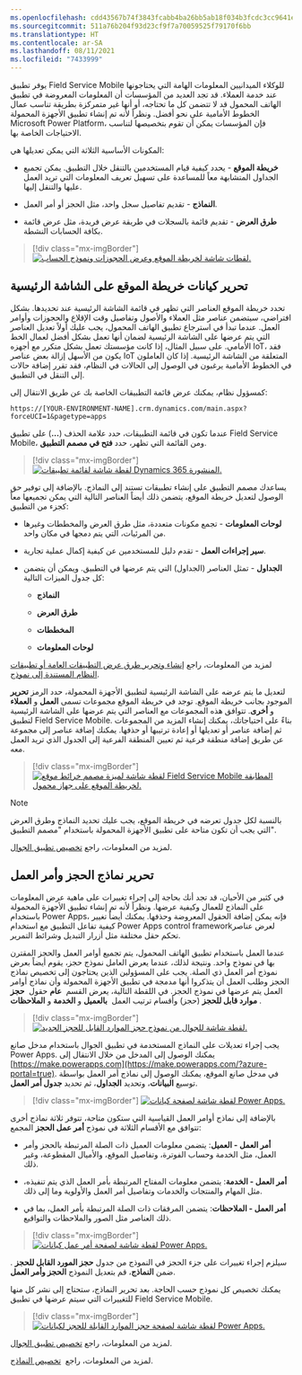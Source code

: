 ```yaml
---
ms.openlocfilehash: cdd43567b74f3843fcabb4ba26bb5ab18f034b3fcdc3cc9641ef3b3c4ae818ce
ms.sourcegitcommit: 511a76b204f93d23cf9f7a70059525f79170f6bb
ms.translationtype: HT
ms.contentlocale: ar-SA
ms.lasthandoff: 08/11/2021
ms.locfileid: "7433999"
---
```

يوفر تطبيق Field Service Mobile للوكلاء الميدانيين المعلومات الهامة التي يحتاجونها عند خدمة العملاء. قد تجد العديد من المؤسسات أن المعلومات المعروضة في تطبيق الهاتف المحمول قد لا تتضمن كل ما تحتاجه، أو أنها غير متمركزة بطريقة تناسب عمال الخطوط الأمامية على نحو أفضل. ونظراً لأنه تم إنشاء تطبيق الأجهزة المحمولة Microsoft Power Platform، فإن المؤسسات يمكن أن تقوم بتخصيصها لتناسب الاحتياجات الخاصة بها.

المكونات الأساسية الثلاثة التي يمكن تعديلها هي:

- **خريطة الموقع** - يحدد كيفية قيام المستخدمين بالتنقل خلال التطبيق.
  يمكن تجميع الجداول المتشابهة معاً للمساعدة على تسهيل تعريف المعلومات التي تريد العمل عليها والتنقل إليها.

- **النماذج** - تقديم تفاصيل سجل واحد، مثل الحجز أو أمر العمل.

- **طرق العرض** - تقديم قائمة بالسجلات في طريقة عرض فريدة، مثل عرض قائمة بكافة الحسابات النشطة.

> [!div class="mx-imgBorder"]
> [![لقطات شاشة لخريطة الموقع وعرض الحجوزات ونموذج الحساب.](../media/components-2-01.png)](../media/components-2-01.png#lightbox)

## <a name="edit-site-map-entities-on-the-home-screen"></a>تحرير كيانات خريطة الموقع على الشاشة الرئيسية

تحدد خريطة الموقع العناصر التي تظهر في قائمة الشاشة الرئيسية عند تحديدها. بشكل افتراضي، سيتضمن عناصر مثل العملاء والأصول وتفاصيل وقت الإقلاع والحجوزات وأوامر العمل. عندما تبدأ في استرجاع تطبيق الهاتف المحمول، يجب عليك أولاً تعديل العناصر التي يتم عرضها على الشاشة الرئيسية لضمان أنها تعمل بشكل أفضل لعمال الخط الأمامي. على سبيل المثال، إذا كانت مؤسستك تعمل بشكل متكرر مع أجهزه IoT، فقد يكون من الأسهل إزالة بعض عناصر IoT المتعلقة من الشاشة الرئيسية. إذا كان العاملون في الخطوط الأمامية يرغبون في الوصول إلى الحالات في النظام، فقد تقرر إضافة حالات إلى التنقل في التطبيق.

كمسؤول نظام، يمكنك عرض قائمة التطبيقات الخاصة بك عن طريق الانتقال إلى:

`https://[YOUR-ENVIRONMENT-NAME].crm.dynamics.com/main.aspx?forceUCI=1&pagetype=apps`

عندما تكون في قائمة التطبيقات، حدد علامة الحذف (**...**) على تطبيق Field Service Mobile، ومن القائمة التي تظهر، حدد **فتح في مصمم التطبيق**.

> [!div class="mx-imgBorder"]
> [![لقطة شاشة لقائمة تطبيقات Dynamics 365 المنشورة.](../media/apps-2-02.png)](../media/apps-2-02.png#lightbox)

يساعدك مصمم التطبيق على إنشاء تطبيقات تستند إلى النماذج. بالإضافة إلى توفير حق الوصول لتعديل خريطة الموقع، يتضمن ذلك أيضاً العناصر التالية التي يمكن تجميعها معاً كجزء من التطبيق:

- **لوحات المعلومات** - تجمع مكونات متعددة، مثل طرق العرض والمخططات وغيرها من المرئيات، التي يتم دمجها في مكان واحد.

- **سير إجراءات العمل** - تقدم دليل للمستخدمين عن كيفية إكمال عملية تجارية.

- **الجداول** - تمثل العناصر (الجداول) التي يتم عرضها في التطبيق. ويمكن أن يتضمن كل جدول الميزات التالية:

  - **النماذج**

  - **طرق العرض**

  - **المخططات**

  - **لوحات المعلومات**

لمزيد من المعلومات، راجع [إنشاء وتحرير طرق عرض التطبيقات العامة أو تطبيقات النظام المستندة إلى نموذج](/powerapps/maker/model-driven-apps/create-edit-views-app-designer/?azure-portal=true).

لتعديل ما يتم عرضه على الشاشة الرئيسية لتطبيق الأجهزة المحمولة، حدد الرمز **تحرير** الموجود بجانب خريطة الموقع. توجد في خريطة الموقع مجموعات تسمى **العمل** و **العملاء** و **أخرى**. تتوافق هذه المجموعات مع العناصر التي يتم عرضها على الشاشة الرئيسية لتطبيق Field Service Mobile. بناءً على احتياجاتك، يمكنك إنشاء المزيد من المجموعات ثم إضافة عناصر أو تعديلها أو إعادة ترتيبها أو حذفها. يمكنك إضافة عناصر إلى مجموعة عن طريق إضافة منطقة فرعية ثم تعيين المنطقة الفرعية إلى الجدول الذي تريد العمل معه.

> [!div class="mx-imgBorder"]
> [![لقطة شاشة لميزة مصمم خرائط موقع Field Service Mobile المطابقة لخريطة الموقع على جهاز محمول.](../media/designer-2-03.png)](../media/designer-2-03.png#lightbox)

> [!NOTE]
> بالنسبة لكل جدول تعرضه في خريطة الموقع، يجب عليك تحديد النماذج وطرق العرض التي يجب أن تكون متاحة على تطبيق الأجهزة المحمولة باستخدام "مصمم التطبيق".

لمزيد من المعلومات، راجع [تخصيص تطبيق الجوال](/dynamics365/field-service/mobile-power-app-configure#edit-sitemap-entities-on-home-screen/?azure-portal=true).

## <a name="edit-the-booking-and-work-order-forms"></a>تحرير نماذج الحجز وأمر العمل

في كثير من الأحيان، قد تجد أنك بحاجة إلى إجراء تغييرات على ماهية عرض المعلومات على النماذج للعمال وكيفية عرضها. ونظراً لأنه تم إنشاء تطبيق الأجهزة المحمولة باستخدام Power Apps، فإنه يمكن إضافة الحقول المعروضة وحذفها.
يمكنك أيضاً تغيير كيفية تفاعل التطبيق مع استخدام Power Apps control frameworkلعرض عناصر تحكم حقل مختلفة مثل أزرار التبديل وشرائط التمرير.

عندما العمل باستخدام تطبيق الهاتف المحمول، يتم تجميع أوامر العمل والحجز المقترن بها في نموذج واحد. ونتيجة لذلك، عندما يعرض العامل نموذج حجز، يقوم أيضاً بعرض نموذج أمر العمل ذي الصلة. يجب على المسؤولين الذين يحتاجون إلى تخصيص نماذج الحجز وطلب العمل أن يتذكروا أنها مدمجة في تطبيق الأجهزة المحمولة وأن نماذج أوامر العمل يتم عرضها في نموذج الحجز. في اللقطة التالية، يعرض القسم  **عام** حقول  **حجز موارد قابل للحجز** (حجز) وأقسام ترتيب العمل  **بالعميل** و **الخدمة** و **الملاحظات** .

> [!div class="mx-imgBorder"]
> [![لقطة شاشة للجوال من نموذج حجز الموارد القابل للحجز الجديد.](../media/booking-2-04.png)](../media/booking-2-04.png#lightbox)

يجب إجراء تعديلات على النماذج المستخدمة في تطبيق الجوال باستخدام مدخل صانع Power Apps. يمكنك الوصول إلى المدخل من خلال الانتقال إلى [https://make.powerapps.com](https://make.powerapps.com/?azure-portal=true). في مدخل صانع الموقع، يمكنك الوصول إلى نماذج أمر العمل بواسطة توسيع **البيانات**، وتحديد **الجداول**، ثم تحديد **جدول أمر العمل**.

> [!div class="mx-imgBorder"]
> [![لقطة شاشة لصفحة كيانات Power Apps.](../media/entities-2-05.png)](../media/entities-2-05.png#lightbox)

بالإضافة إلى نماذج أوامر العمل القياسية التي ستكون متاحة، تتوفر ثلاثة نماذج أخرى تتوافق مع الأقسام الثلاثة في نموذج **أمر عمل الحجز** المجمع:

- **أمر العمل - العميل**: يتضمن معلومات العميل ذات الصلة المرتبطة بالحجز وأمر العمل، مثل الخدمة وحساب الفوترة، وتفاصيل الموقع، والأميال المقطوعة، وغير ذلك.

- **أمر العمل - الخدمة**: يتضمن معلومات المفتاح المرتبطة بأمر العمل الذي يتم تنفيذه، مثل المهام والمنتجات والخدمات وتفاصيل أمر العمل والأولوية وما إلى ذلك.

- **أمر العمل - الملاحظات**: يتضمن المرفقات ذات الصلة المرتبطة بأمر العمل، بما في ذلك العناصر مثل الصور والملاحظات والتواقيع.

> [!div class="mx-imgBorder"]
> [![لقطة شاشة لصفحة أمر عمل كيانات Power Apps.](../media/work-2-06.png)](../media/work-2-06.png#lightbox)

سيلزم إجراء تغييرات على جزء الحجز في النموذج من جدول **حجز المورد القابل للحجز** . ضمن **النماذج**، قم بتعديل النموذج **الحجز وأمر العمل**.

يمكنك تخصيص كل نموذج حسب الحاجة. بعد تحرير النماذج، ستحتاج إلى نشر كل منها للتغييرات التي سيتم عرضها في تطبيق Field Service Mobile.

> [!div class="mx-imgBorder"]
> [![لقطة شاشة لصفحة حجز الموارد القابلة للحجز لكيانات Power Apps.](../media/bookable-2-07.png)](../media/bookable-2-07.png#lightbox)

لمزيد من المعلومات، راجع [تخصيص تطبيق الجوال](/dynamics365/field-service/mobile-power-app-configure#edit-the-booking-and-work-order-form/?azure-portal=true).

لمزيد من المعلومات، راجع  [تخصيص النماذج](/powerapps/developer/model-driven-apps/customize-entity-forms/?azure-portal=true).
